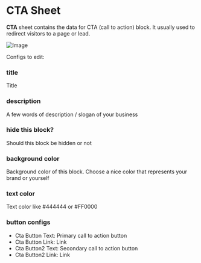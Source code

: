 # CTA Sheet

<b>CTA</b> sheet contains the data for CTA (call to action) block. It usually used to redirect visitors to a page or lead.

![Image](https://sheetly.s3.amazonaws.com/docs/cta.png)

Configs to edit:

### title

Title

### description

A few words of description / slogan of your business

### hide this block?

Should this block be hidden or not

### background color

Background color of this block. Choose a nice color that represents your brand or yourself

### text color

Text color like #444444 or #FF0000

### button configs

- Cta Button Text: Primary call to action button
- Cta Button Link: Link
- Cta Button2 Text: Secondary call to action button
- Cta Button2 Link: Link
